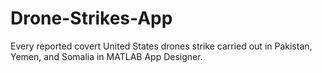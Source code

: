 # Drone-Strikes-App
Every reported covert United States drones strike carried out in Pakistan, Yemen, and Somalia in MATLAB App Designer.
